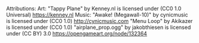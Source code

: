 


Attributions:
Art:
"Tappy Plane" by Kenney.nl is licensed under (CC0 1.0 Universal)
    https://kenney.nl
Music:
"Awake! (Megawall-10)" by cynicmusic is licensed under (CC0 1.0)
    http://cynicmusic.com
"Menu Loop" by Akikazer is licensed under (CC0 1.0)
"airplane_prop.ogg" by jakobthiesen is licensed under (CC BY) 3.0
    https://opengameart.org/node/132364
